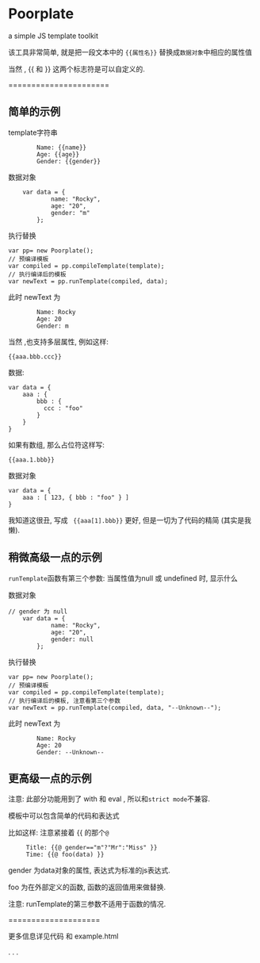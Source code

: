 Poorplate
=========

a simple JS template toolkit

该工具非常简单, 就是把一段文本中的 `{{属性名}}` 替换成`数据对象`中相应的属性值

当然 , {{ 和 }} 这两个标志符是可以自定义的.


======================

## 简单的示例



template字符串

```
        Name: {{name}}        
        Age: {{age}}
        Gender: {{gender}}
```

数据对象

```
    var data = {
            name: "Rocky",
            age: "20",
            gender: "m"
        };
```

执行替换

```
var pp= new Poorplate();
// 预编译模板
var compiled = pp.compileTemplate(template);
// 执行编译后的模板
var newText = pp.runTemplate(compiled, data);
```

此时 newText 为

```
        Name: Rocky        
        Age: 20
        Gender: m
```


当然 ,也支持多层属性, 例如这样:

```
{{aaa.bbb.ccc}}
```

数据:

```
var data = {
	aaa : {
		bbb : {
		  ccc : "foo"
		}
	}
}

```
如果有数组, 那么占位符这样写:

```
{{aaa.1.bbb}}
```

数据对象

```
var data = {
	aaa : [ 123, { bbb : "foo" } ]
}

```

我知道这很丑, 写成 ` {{aaa[1].bbb}}` 更好, 但是一切为了代码的精简 (其实是我懒).





## 稍微高级一点的示例

`runTemplate`函数有第三个参数: 当属性值为null 或 undefined 时, 显示什么


数据对象

```
// gender 为 null
    var data = {
            name: "Rocky",
            age: "20",
            gender: null
        };
```

执行替换

```
var pp= new Poorplate();
// 预编译模板
var compiled = pp.compileTemplate(template);
// 执行编译后的模板, 注意看第三个参数
var newText = pp.runTemplate(compiled, data, "--Unknown--");
```

此时 newText 为

```
        Name: Rocky        
        Age: 20
        Gender: --Unknown--
```


## 更高级一点的示例

注意: 此部分功能用到了 with 和 eval , 所以和`strict mode`不兼容.


模板中可以包含简单的代码和表达式

比如这样: 注意紧接着 {{ 的那个`@`

```
     Title: {{@ gender=="m"?"Mr":"Miss" }}
     Time: {{@ foo(data) }}
```

gender 为data对象的属性, 表达式为标准的js表达式.

foo 为在外部定义的函数, 函数的返回值用来做替换. 

注意: runTemplate的第三参数不适用于函数的情况.

====================

更多信息详见代码 和 example.html



.
.
.




